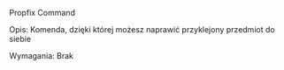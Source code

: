 Propfix Command

Opis:
Komenda, dzięki której możesz naprawić przyklejony przedmiot do siebie

Wymagania:
Brak
